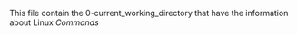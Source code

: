This file contain
the 0-current_working_directory
that have the information about Linux 
*Commands*
